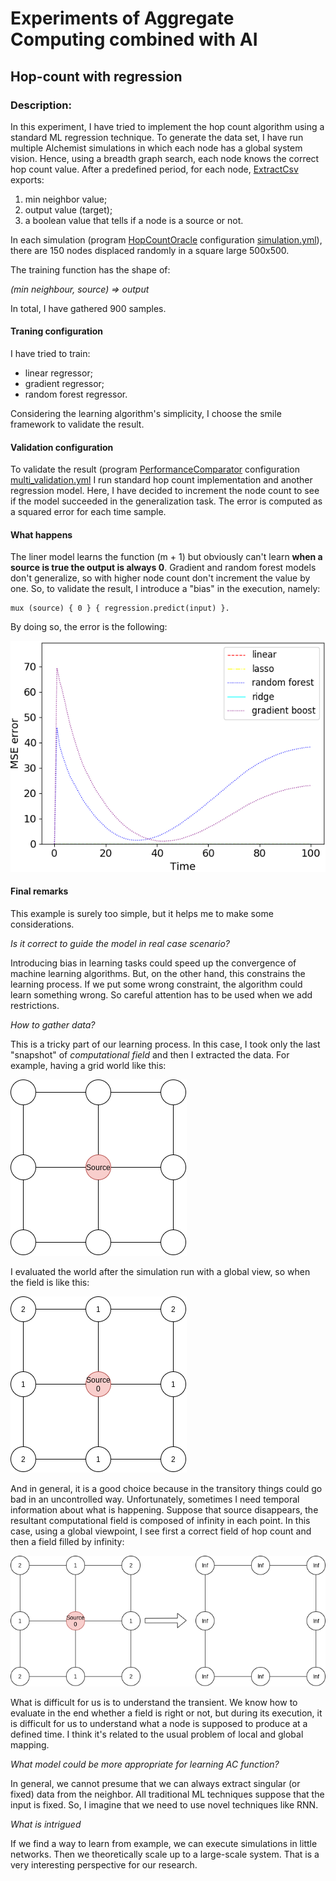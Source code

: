 # Experiments of Aggregate Computing combined with AI 

## Hop-count with regression

### Description:

In this experiment, I have tried to implement the hop count algorithm using a standard ML regression technique.
To generate the data set, I have run multiple Alchemist simulations in which each node has a global system vision. 
Hence, using a breadth graph search, each node knows the correct hop count value.
After a predefined period, for each node, [ExtractCsv](src/main/scala/it/unibo/alchemist/model/implementations/actions/ExtractCsv.scala) exports:
1. min neighbor value;
2. output value (target);
3. a boolean value that tells if a node is a source or not.

In each simulation (program [HopCountOracle](src/main/scala/it/unibo/simulations/HopCountOracle.scala) configuration [simulation.yml](src/main/yaml/simulation.yml)), 
there are 150 nodes displaced randomly in a square large 500x500. 

The training function has the shape of:

*(min neighbour, source) => output*

In total, I have gathered 900 samples.
#### Traning configuration
I have tried to train:
- linear regressor;
- gradient regressor;
- random forest regressor.

Considering the learning algorithm's simplicity, I choose the smile framework to validate the result.
#### Validation configuration
To validate the result (program [PerformanceComparator](src/main/scala/it/unibo/casestudy/PerformanceComparator.scala) configuration [multi_validation.yml](src/main/yaml/multi_validation.yml) I run standard hop count implementation and another regression model. Here, I have decided to increment the node count to see if the model succeeded in the generalization task. The error is computed as a squared error for each time sample.
#### What happens
The liner model learns the function (m + 1) but obviously can't learn **when a source is true the output is always 0**. Gradient and random forest models don't generalize, so with higher node count don't increment the value by one.
So, to validate the result, I introduce a "bias" in the execution, namely:
```
mux (source) { 0 } { regression.predict(input) }.
```
By doing so, the error is the following:

![Result](assets/plot/model-comparison.png)

#### Final remarks

This example is surely too simple, but it helps me to make some considerations.

*Is it correct to guide the model in real case scenario?*

Introducing bias in learning tasks could speed up the convergence of machine learning algorithms.
But, on the other hand, this constrains the learning process. If we put some wrong constraint, the algorithm could learn something wrong. So careful attention has to be used when we add restrictions.

*How to gather data?*

This is a tricky part of our learning process. In this case, I took only the last "snapshot" of *computational field* and then I extracted the data. For example, having a grid world like this:

![Model](assets/examples/world.png)

I evaluated the world after the simulation run with a global view, so when the field is like this:

![Model after execution](assets/examples/world-after-execution.png)

And in general, it is a good choice because in the transitory things could go bad in an uncontrolled way.
Unfortunately, sometimes I need temporal information about what is happening. Suppose that source disappears, the resultant computational field is composed of infinity in each point. 
In this case, using a global viewpoint, I see first a correct field of hop count and then a field filled by infinity:

![Model after execution](assets/examples/to-infinite.png)

What is difficult for us is to understand the transient. We know how to evaluate in the end whether a field is right or not, but during its execution, it is difficult for us to understand what a node is supposed to produce at a defined time. I think it's related to the usual problem of local and global mapping.

*What model could be more appropriate for learning AC function?*

In general, we cannot presume that we can always extract singular (or fixed) data from the neighbor.
All traditional ML techniques suppose that the input is fixed. 
So, I imagine that we need to use novel techniques like RNN.

*What is intrigued*

If we find a way to learn from example, we can execute simulations in little networks. Then we theoretically scale up to a large-scale system. That is a very interesting perspective for our research.


